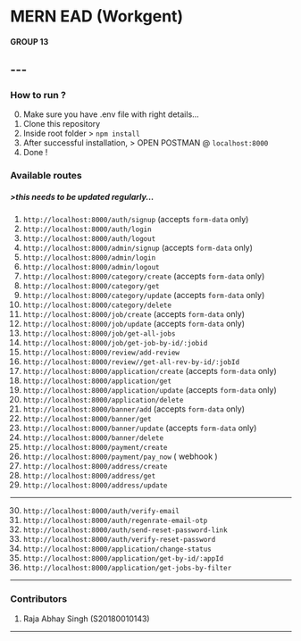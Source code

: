 # MERN EAD (Workgent)

#### GROUP 13

## ---

### How to run ?

0. Make sure you have .env file with right details...
1. Clone this repository
2. Inside root folder > `npm install`
3. After successful installation, > OPEN POSTMAN @ `localhost:8000`
4. Done !

### Available routes

##### >this needs to be updated regularly...

1. `http://localhost:8000/auth/signup` (accepts `form-data` only)
2. `http://localhost:8000/auth/login`
3. `http://localhost:8000/auth/logout`
4. `http://localhost:8000/admin/signup` (accepts `form-data` only)
5. `http://localhost:8000/admin/login`
6. `http://localhost:8000/admin/logout`
7. `http://localhost:8000/category/create` (accepts `form-data` only)
8. `http://localhost:8000/category/get`
9. `http://localhost:8000/category/update` (accepts `form-data` only)
10. `http://localhost:8000/category/delete`
11. `http://localhost:8000/job/create` (accepts `form-data` only)
12. `http://localhost:8000/job/update` (accepts `form-data` only)
13. `http://localhost:8000/job/get-all-jobs`
14. `http://localhost:8000/job/get-job-by-id/:jobid`
15. `http://localhost:8000/review/add-review`
16. `http://localhost:8000/review//get-all-rev-by-id/:jobId`
17. `http://localhost:8000/application/create` (accepts `form-data` only)
18. `http://localhost:8000/application/get`
19. `http://localhost:8000/application/update` (accepts `form-data` only)
20. `http://localhost:8000/application/delete`
21. `http://localhost:8000/banner/add` (accepts `form-data` only)
22. `http://localhost:8000/banner/get`
23. `http://localhost:8000/banner/update` (accepts `form-data` only)
24. `http://localhost:8000/banner/delete`
25. `http://localhost:8000/payment/create`
26. `http://localhost:8000/payment/pay_now` ( webhook )
27. `http://localhost:8000/address/create`
28. `http://localhost:8000/address/get`
29. `http://localhost:8000/address/update`

---

30. `http://localhost:8000/auth/verify-email`
31. `http://localhost:8000/auth/regenrate-email-otp`
32. `http://localhost:8000/auth/send-reset-password-link`
33. `http://localhost:8000/auth/verify-reset-password`
34. `http://localhost:8000/application/change-status`
35. `http://localhost:8000/application/get-by-id/:appId`
36. `http://localhost:8000/application/get-jobs-by-filter`

---

### Contributors

1. Raja Abhay Singh (S20180010143)

---

